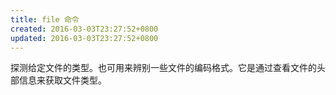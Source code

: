 ```yaml
---
title: file 命令
created: 2016-03-03T23:27:52+0800
updated: 2016-03-03T23:27:52+0800
---
```



探测给定文件的类型。也可用来辨别一些文件的编码格式。它是通过查看文件的头部信息来获取文件类型。
